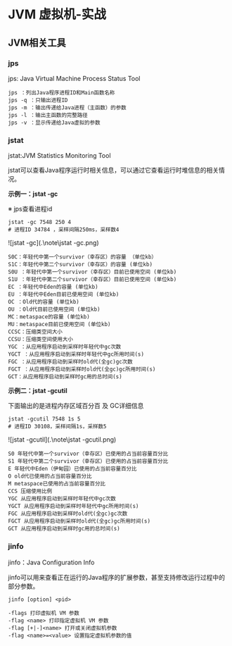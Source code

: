 # JVM 虚拟机-实战

##  JVM相关工具

### jps

jps: Java Virtual Machine Process Status Tool

```
jps ：列出Java程序进程ID和Main函数名称
jps -q ：只输出进程ID
jps -m ：输出传递给Java进程（主函数）的参数
jps -l ：输出主函数的完整路径
jps -v ：显示传递给Java虚拟的参数
```

### jstat

jstat:JVM Statistics Monitoring Tool

jstat可以查看Java程序运行时相关信息，可以通过它查看运行时堆信息的相关情况。

**示例一：jstat -gc**

※ jps查看进程id

```shell
jstat -gc 7548 250 4
# 进程ID 34784 ，采样间隔250ms，采样数4
```

![jstat -gc](.\note\jstat -gc.png)

```
S0C：年轻代中第一个survivor（幸存区）的容量 （单位kb）
S1C：年轻代中第二个survivor（幸存区）的容量 (单位kb)
S0U ：年轻代中第一个survivor（幸存区）目前已使用空间 (单位kb)
S1U ：年轻代中第二个survivor（幸存区）目前已使用空间 (单位kb)
EC ：年轻代中Eden的容量 (单位kb)
EU ：年轻代中Eden目前已使用空间 (单位kb)
OC ：Old代的容量 (单位kb)
OU ：Old代目前已使用空间 (单位kb)
MC：metaspace的容量 (单位kb)
MU：metaspace目前已使用空间 (单位kb)
CCSC：压缩类空间大小
CCSU：压缩类空间使用大小
YGC ：从应用程序启动到采样时年轻代中gc次数
YGCT ：从应用程序启动到采样时年轻代中gc所用时间(s)
FGC ：从应用程序启动到采样时old代(全gc)gc次数
FGCT ：从应用程序启动到采样时old代(全gc)gc所用时间(s)
GCT：从应用程序启动到采样时gc用的总时间(s)
```

**示例二：jstat -gcutil**

下面输出的是进程内存区域百分百 及 GC详细信息

```shell
jstat -gcutil 7548 1s 5
# 进程ID 30108，采样间隔1s，采样数5
```

![jstat -gcutil](.\note\jstat -gcutil.png)

```
S0 年轻代中第一个survivor（幸存区）已使用的占当前容量百分比
S1 年轻代中第二个survivor（幸存区）已使用的占当前容量百分比
E 年轻代中Eden（伊甸园）已使用的占当前容量百分比
O old代已使用的占当前容量百分比
M metaspace已使用的占当前容量百分比
CCS 压缩使用比例
YGC 从应用程序启动到采样时年轻代中gc次数
YGCT 从应用程序启动到采样时年轻代中gc所用时间(s)
FGC 从应用程序启动到采样时old代(全gc)gc次数
FGCT 从应用程序启动到采样时old代(全gc)gc所用时间(s)
GCT 从应用程序启动到采样时gc用的总时间(s)
```

### jinfo

jinfo：Java Configuration Info

jinfo可以用来查看正在运行的Java程序的扩展参数，甚至支持修改运行过程中的部分参数。

```
jinfo [option] <pid>
```

```
-flags 打印虚拟机 VM 参数
-flag <name> 打印指定虚拟机 VM 参数
-flag [+|-]<name> 打开或关闭虚拟机参数
-flag <name>=<value> 设置指定虚拟机参数的值
```

